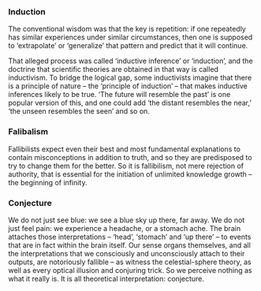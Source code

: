       

### Induction

The conventional wisdom was that the key is repetition: if one repeatedly has similar experiences under similar circumstances, then one is supposed to ‘extrapolate’ or ‘generalize’ that pattern and predict that it will continue. 

That alleged process was called ‘inductive inference’ or ‘induction’, and the doctrine that scientific theories are obtained in that way is called inductivism. To bridge the logical gap, some inductivists imagine that there is a principle of nature – the ‘principle of induction’ – that makes inductive inferences likely to be true. ‘The future will
resemble the past’ is one popular version of this, and one could add ‘the distant resembles the near,’ ‘the unseen resembles the seen’ and so on.

### Falibalism 


Fallibilists expect even their best and most fundamental explanations to contain misconceptions in addition to truth, and so they are predisposed to try to change them for the better. So it is fallibilism, not mere rejection of authority, that is essential for the initiation of unlimited knowledge growth – the beginning of infinity.


### Conjecture 

We do not just see blue: we see a blue sky up
there, far away. We do not just feel pain: we experience a headache, or a stomach ache. The brain attaches those interpretations – ‘head’,
‘stomach’ and ‘up there’ – to events that are in fact within the brain itself. Our sense organs themselves, and all the interpretations that we consciously and unconsciously attach to their outputs, are notoriously fallible – as witness the celestial-sphere theory, as well as every optical illusion and conjuring trick. So we perceive nothing as what it really is. It is all theoretical interpretation: conjecture.
